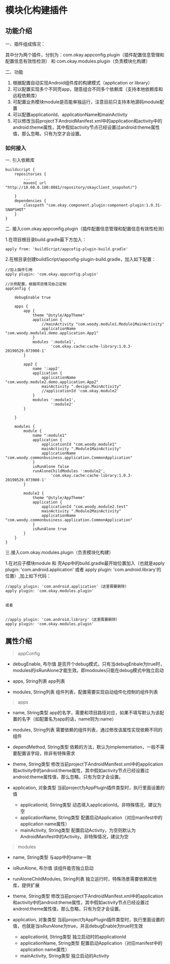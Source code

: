 # 模块化构建插件

## 功能介绍

一、插件组成情况：

 其中分为两个插件，分别为：com.okay.appconfig.plugin（插件配置信息管理和配置信息有效性检测） 和 com.okay.modules.plugin（负责模块化构建）
 
二、功能

 1. 根据配置自动实现Android组件库的构建模式（application or library）
 2. 可以配置实现多个不同壳app，随意组合不同多个依赖库（支持本地依赖库和远程依赖库）
 3. 可配置业务模块module是否能单独运行，注意目前只支持本地源码module配置
 4. 可以配置applicationId、applicationName和mainActivity
 5. 可以修改当前project下AndroidManifest.xml中的application和activity中的android:theme属性，其中假如activity节点已经设置过android:theme属性值，那么忽略，只有为空才会设置。



### 如何接入

一. 引入依赖库

```
buildscript {
    repositories {
        ...
        maven{ url "http://10.60.0.100:8081/repository/okayclient_snapshot/"}

    }
    dependencies {
        classpath "com.okay.component.plugin:component-plugin:1.0.31-SNAPSHOT"
    }
}
```

二. 接入com.okay.appconfig.plugin（插件配置信息管理和配置信息有效性检测）

1.在项目根目录build.gradle最下方加入：

```
apply from: 'buildScript/appcofig-plugin-build.gradle'

```

2.在根目录创建buildScript/appcofig-plugin-build.gradle，加入如下配置：

```
//加上插件引用
apply plugin: 'com.okay.appconfig.plugin'

//示例配置，根据项目情况自己定制
appConfig {

    debugEnable true

    apps {
        app {
            theme "@style/AppTheme"
            application {
                //mainActivity "com.woody.module1.Module1MainActivity"
                applicationName  "com.woody.module1.demo.application.App1"
            }
            modules ':module1',
                    'com.okay.cache:cache-library:1.0.3-20190529.073900-1'
        }

        app2 {
            name ':app2'
            application {
                applicationName  "com.woody.module2.demo.application.App2"
                mainActivity ".design.MainActivity"
                //applicationId 'com.okay.module2'
            }
            modules ':module1',
                    ':module2'
        }

    }

    modules {
        module {
            name ":module1"
            application {
                applicationId "com.woody.module1"
                mainActivity ".Module1MainActivity"
                applicationName "com.woody.commonbusiness.application.CommonApplication"
            }
            isRunAlone false
            runAloneChildModules ':module2',
                    'com.okay.cache:cache-library:1.0.3-20190529.073900-1'
        }

        module2 {
            theme "@style/AppTheme"
            application {
                applicationId "com.woody.module2.test"
                mainActivity ".Module2MainActivity"
                applicationName "com.woody.commonbusiness.application.CommonApplication"
            }
            isRunAlone true
        }
    }
}

```
三.接入com.okay.modules.plugin（负责模块化构建）

1.在对应子模块module 和 壳App中的build.gradle最开始位置加入（也就是apply plugin: 'com.android.application' 或者 apply plugin: 'com.android.library'的位置）,加上如下代码：

```
//apply plugin: 'com.android.application'（这里需要删除）
apply plugin: 'com.okay.modules.plugin'


或者


//apply plugin: 'com.android.library'（这里需要删除）
apply plugin: 'com.okay.modules.plugin'

```

## 属性介绍

> appConfig

- debugEnable, 布尔值
  是否开个debug模式，只有当debugEnbale为true时，modules的isRunAlone才能生效。即modoules只能在debug模式中独立启动
  
- apps, String列表
  app列表
  
- modules, String列表
  组件列表，配置需要实现自动组件化控制的组件列表
  

> apps

- name, String类型
  app的名字，需要和项目路径对应，如果不填写默认为该配置的名字（如配置名为app的话，name则为:name）
- modules, String列表
  需要依赖的组件列表，通过修改该属性实现依赖不同的组件
- dependMethod, String类型
  依赖的方法，默认为implementation，一般不需要配置该字段，除非有特殊需求
- theme, String类型
  修改当前project下AndroidManifest.xml中的application和activity中的android:theme属性，其中假如activity节点已经设置过android:theme属性值，那么忽略，只有为空才会设置。

- application, 对象类型
  当前project为AppPlugin插件类型时，执行里面设置的值
   
    - applicationId, String类型
      动态填入applicationId。非特殊情况，建议为空
    - applicationName, String类型
      配置启动Application（对应manifest中的application name属性）
    - mainActivity, String类型
      配置启动Activity，为空则默认为AndroidManifest中的Activity。非特殊情况，建议为空


> modules

- name, String类型
  与app中的name一致
- isRunAlone, 布尔值
  该组件能否独立启动
- runAloneChildModules, String列表
  独立运行时，特殊场景需要依赖其他库，提供扩展
- theme, String类型
  修改当前project下AndroidManifest.xml中的application和activity中的android:theme属性，其中假如activity节点已经设置过android:theme属性值，那么忽略，只有为空才会设置。

- application, 对象类型
  当前project为AppPlugin插件类型时，执行里面设置的值，也就是当isRunAlone为true，并且debugEnable为true时生效
  
  - applicationId, String类型
    独立启动时的applicationId
  - applicationName, String类型
    配置启动Application（对应manifest中的application name属性）
  - mainActivity, String类型
    独立启动的Activity





